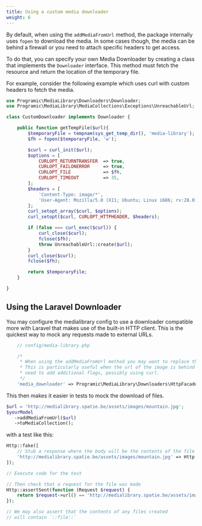 ```yaml
---
title: Using a custom media downloader
weight: 6
---
```


By default, when using the `addMediaFromUrl` method, the package internally uses `fopen` to download the media. In some cases though, the media can be behind a firewall or you need to attach specific headers to get access.

To do that, you can specify your own Media Downloader by creating a class that implements the `Downloader` interface. This method must fetch the resource and return the location of the temporary file.

For example, consider the following example which uses curl with custom headers to fetch the media.

```php
use Programic\MediaLibrary\Downloaders\Downloader;
use Programic\MediaLibrary\MediaCollections\Exceptions\UnreachableUrl;

class CustomDownloader implements Downloader {

    public function getTempFile($url){
        $temporaryFile = tempnam(sys_get_temp_dir(), 'media-library');
        $fh = fopen($temporaryFile, 'w');

        $curl = curl_init($url);
        $options = [
            CURLOPT_RETURNTRANSFER  => true,
            CURLOPT_FAILONERROR     => true,
            CURLOPT_FILE            => $fh,
            CURLOPT_TIMEOUT         => 35,
        ];
        $headers = [
            'Content-Type: image/*',
            'User-Agent: Mozilla/5.0 (X11; Ubuntu; Linux i686; rv:28.0) Gecko/20100101 Firefox/28.0',
        ];
        curl_setopt_array($curl, $options);
        curl_setopt($curl, CURLOPT_HTTPHEADER, $headers);

        if (false === curl_exec($curl)) {
            curl_close($curl);
            fclose($fh);
            throw UnreachableUrl::create($url);
        }
        curl_close($curl);
        fclose($fh);

        return $temporaryFile;
    }

}
```

## Using the Laravel Downloader

You may configure the medialibrary config to use a downloader compatible more
with Laravel that makes use of the built-in HTTP client. This is the quickest way
to mock any requests made to external URLs.

```php
    // config/media-library.php

    /*
     * When using the addMediaFromUrl method you may want to replace the default downloader.
     * This is particularly useful when the url of the image is behind a firewall and
     * need to add additional flags, possibly using curl.
     */
    'media_downloader' => Programic\MediaLibrary\Downloaders\HttpFacadeDownloader::class,
```

This then makes it easier in tests to mock the download of files.

```php
$url = 'http://medialibrary.spatie.be/assets/images/mountain.jpg';
$yourModel
   ->addMediaFromUrl($url)
   ->toMediaCollection();
```

with a test like this:

```php
Http::fake([
    // Stub a response where the body will be the contents of the file
    'http://medialibrary.spatie.be/assets/images/mountain.jpg' => Http::response('::file::'),
]);

// Execute code for the test

// Then check that a request for the file was made
Http::assertSent(function (Request $request) {
    return $request->url() == 'http://medialibrary.spatie.be/assets/images/mountain.jpg';
});

// We may also assert that the contents of any files created
// will contain `::file::`
```

